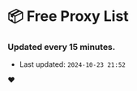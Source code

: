 # :package: Free Proxy List
### Updated every 15 minutes.

- Last updated: `2024-10-23 21:52`

:heart:
